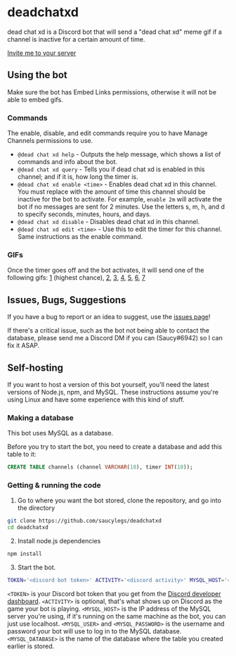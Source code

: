 # deadchatxd
dead chat xd is a Discord bot that will send a "dead chat xd" meme gif if a channel is inactive for a certain amount of time.

[Invite me to your server](https://discord.com/api/oauth2/authorize?client_id=747345374309777428&permissions=379904&scope=bot)

## Using the bot
Make sure the bot has Embed Links permissions, otherwise it will not be able to embed gifs.

### Commands
The enable, disable, and edit commands require you to have Manage Channels permissions to use.

- `@dead chat xd help` - Outputs the help message, which shows a list of commands and info about the bot.
- `@dead chat xd query` - Tells you if dead chat xd is enabled in this channel; and if it is, how long the timer is.
- `@dead chat xd enable <time>` - Enables dead chat xd in this channel. You must replace <time> with the amount of time this channel should be inactive for the bot to activate. For example, `enable 2m` will activate the bot if no messages are sent for 2 minutes. Use the letters s, m, h, and d to specify seconds, minutes, hours, and days.
- `@dead chat xd disable` - Disables dead chat xd in this channel.
- `@dead chat xd edit <time>` - Use this to edit the timer for this channel. Same instructions as the enable command.
  
### GIFs
Once the timer goes off and the bot activates, it will send one of the following gifs:
[1](https://cdn.discordapp.com/attachments/366776253124050947/747354851570090004/dead_chat_xd.gif) (highest chance), [2](https://cdn.discordapp.com/attachments/366776253124050947/747767766467084288/dead_chat_xd_2.gif), [3](https://cdn.discordapp.com/attachments/366776253124050947/748499440192454747/dead_chat_xd_3.gif), [4](https://cdn.discordapp.com/attachments/366776253124050947/752805605583880192/dead_chat_xd_4.gif), [5](https://cdn.discordapp.com/attachments/671076353944059905/758165638387728434/dead_chat_xd_5.gif), [6](https://cdn.discordapp.com/attachments/366776253124050947/759711661468155914/dead_chat_xd_6.gif), [7](https://tenor.com/view/dead-chat-xd-gif-19206088)

## Issues, Bugs, Suggestions
If you have a bug to report or an idea to suggest, use the [issues page](https://github.com/saucylegs/deadchatxd/issues)!

If there's a critical issue, such as the bot not being able to contact the database, please send me a Discord DM if you can (Saucy#6942) so I can fix it ASAP.

## Self-hosting
If you want to host a version of this bot yourself, you'll need the latest versions of Node.js, npm, and MySQL. 
These instructions assume you're using Linux and have some experience with this kind of stuff.

### Making a database
This bot uses MySQL as a database.

Before you try to start the bot, you need to create a database and add this table to it:
```SQL
CREATE TABLE channels (channel VARCHAR(18), timer INT(10));
```

### Getting & running the code
1. Go to where you want the bot stored, clone the repository, and go into the directory
```bash
git clone https://github.com/saucylegs/deadchatxd
cd deadchatxd
```
2. Install node.js dependencies
```bash
npm install
```
3. Start the bot.
```bash
TOKEN='<discord bot token>' ACTIVITY='<discord activity>' MYSQL_HOST='<host ip>' MYSQL_USER='<username>' MYSQL_PASSWORD='<password>' MYSQL_DATABASE='<database>' node deadchatxd.js
```
`<TOKEN>` is your Discord bot token that you get from the [Discord developer dashboard](https://discord.com/developers/applications). `<ACTIVITY>` is optional, that's what shows up on Discord as the game your bot is playing. `<MYSQL_HOST>` is the IP address of the MySQL server you're using, if it's running on the same machine as the bot, you can just use localhost. `<MYSQL_USER>` and `<MYSQL_PASSWORD>` is the username and password your bot will use to log in to the MySQL database. `<MYSQL_DATABASE>` is the name of the database where the table you created earlier is stored.
